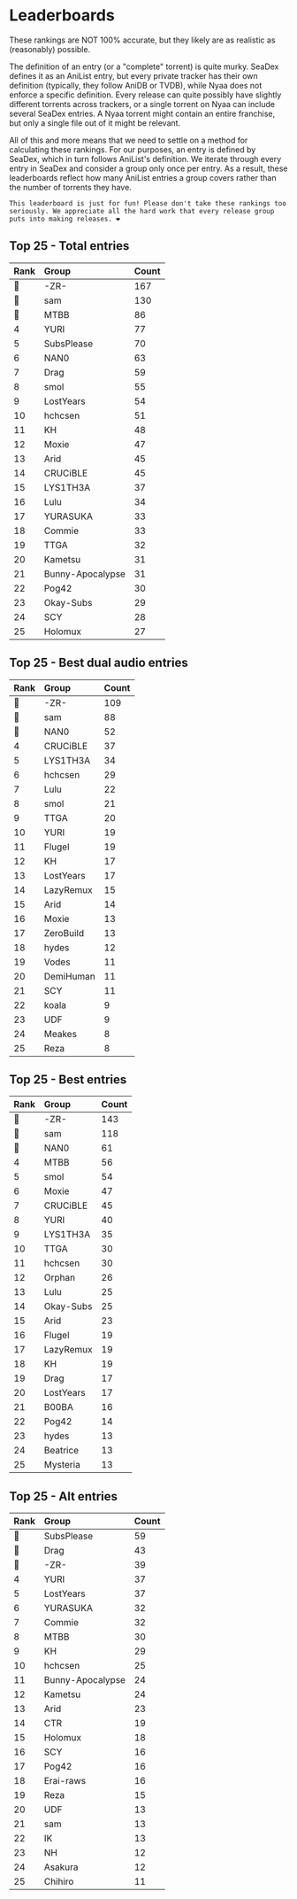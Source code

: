 # Leaderboards

These rankings are NOT 100% accurate, but they likely are as realistic as (reasonably) possible.

The definition of an entry (or a "complete" torrent) is quite murky. SeaDex defines it as an AniList entry, but every private tracker has their own definition (typically, they follow AniDB or TVDB), while Nyaa does not enforce a specific definition. Every release can quite possibly have slightly different torrents across trackers, or a single torrent on Nyaa can include several SeaDex entries. A Nyaa torrent might contain an entire franchise, but only a single file out of it might be relevant.

All of this and more means that we need to settle on a method for calculating these rankings. For our purposes, an entry is defined by SeaDex, which in turn follows AniList's definition. We iterate through every entry in SeaDex and consider a group only once per entry. As a result, these leaderboards reflect how many AniList entries a group covers rather than the number of torrents they have.

```{note}
This leaderboard is just for fun! Please don't take these rankings too seriously. We appreciate all the hard work that every release group puts into making releases. ❤️
```

## Top 25 - Total entries

| Rank | Group            | Count |
| :----| :----------------| :-----|
| 🥇   | -ZR-             | 167   |
| 🥈   | sam              | 130   |
| 🥉   | MTBB             | 86    |
| 4    | YURI             | 77    |
| 5    | SubsPlease       | 70    |
| 6    | NAN0             | 63    |
| 7    | Drag             | 59    |
| 8    | smol             | 55    |
| 9    | LostYears        | 54    |
| 10   | hchcsen          | 51    |
| 11   | KH               | 48    |
| 12   | Moxie            | 47    |
| 13   | Arid             | 45    |
| 14   | CRUCiBLE         | 45    |
| 15   | LYS1TH3A         | 37    |
| 16   | Lulu             | 34    |
| 17   | YURASUKA         | 33    |
| 18   | Commie           | 33    |
| 19   | TTGA             | 32    |
| 20   | Kametsu          | 31    |
| 21   | Bunny-Apocalypse | 31    |
| 22   | Pog42            | 30    |
| 23   | Okay-Subs        | 29    |
| 24   | SCY              | 28    |
| 25   | Holomux          | 27    |

## Top 25 - Best dual audio entries

| Rank | Group     | Count |
| :----| :---------| :-----|
| 🥇   | -ZR-      | 109   |
| 🥈   | sam       | 88    |
| 🥉   | NAN0      | 52    |
| 4    | CRUCiBLE  | 37    |
| 5    | LYS1TH3A  | 34    |
| 6    | hchcsen   | 29    |
| 7    | Lulu      | 22    |
| 8    | smol      | 21    |
| 9    | TTGA      | 20    |
| 10   | YURI      | 19    |
| 11   | Flugel    | 19    |
| 12   | KH        | 17    |
| 13   | LostYears | 17    |
| 14   | LazyRemux | 15    |
| 15   | Arid      | 14    |
| 16   | Moxie     | 13    |
| 17   | ZeroBuild | 13    |
| 18   | hydes     | 12    |
| 19   | Vodes     | 11    |
| 20   | DemiHuman | 11    |
| 21   | SCY       | 11    |
| 22   | koala     | 9     |
| 23   | UDF       | 9     |
| 24   | Meakes    | 8     |
| 25   | Reza      | 8     |

## Top 25 - Best entries

| Rank | Group     | Count |
| :----| :---------| :-----|
| 🥇   | -ZR-      | 143   |
| 🥈   | sam       | 118   |
| 🥉   | NAN0      | 61    |
| 4    | MTBB      | 56    |
| 5    | smol      | 54    |
| 6    | Moxie     | 47    |
| 7    | CRUCiBLE  | 45    |
| 8    | YURI      | 40    |
| 9    | LYS1TH3A  | 35    |
| 10   | TTGA      | 30    |
| 11   | hchcsen   | 30    |
| 12   | Orphan    | 26    |
| 13   | Lulu      | 25    |
| 14   | Okay-Subs | 25    |
| 15   | Arid      | 23    |
| 16   | Flugel    | 19    |
| 17   | LazyRemux | 19    |
| 18   | KH        | 19    |
| 19   | Drag      | 17    |
| 20   | LostYears | 17    |
| 21   | B00BA     | 16    |
| 22   | Pog42     | 14    |
| 23   | hydes     | 13    |
| 24   | Beatrice  | 13    |
| 25   | Mysteria  | 13    |

## Top 25 - Alt entries

| Rank | Group            | Count |
| :----| :----------------| :-----|
| 🥇   | SubsPlease       | 59    |
| 🥈   | Drag             | 43    |
| 🥉   | -ZR-             | 39    |
| 4    | YURI             | 37    |
| 5    | LostYears        | 37    |
| 6    | YURASUKA         | 32    |
| 7    | Commie           | 32    |
| 8    | MTBB             | 30    |
| 9    | KH               | 29    |
| 10   | hchcsen          | 25    |
| 11   | Bunny-Apocalypse | 24    |
| 12   | Kametsu          | 24    |
| 13   | Arid             | 23    |
| 14   | CTR              | 19    |
| 15   | Holomux          | 18    |
| 16   | SCY              | 16    |
| 17   | Pog42            | 16    |
| 18   | Erai-raws        | 16    |
| 19   | Reza             | 15    |
| 20   | UDF              | 13    |
| 21   | sam              | 13    |
| 22   | IK               | 13    |
| 23   | NH               | 12    |
| 24   | Asakura          | 12    |
| 25   | Chihiro          | 11    |
